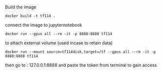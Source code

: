 Build the image
```
docker build -t tf114 .
```

connect the image to jupyternotebook
```
docker run --gpus all --rm -it -p 8888:8888 tf114
```
to attach external volume (used incase to retain data)
```
docker run --mount source=tf114disk,target=/tf --gpus all --rm -it -p 8888:8888 tf114
```
then go to :
127.0.0.1:8888
and paste the token from terminal to gain access

